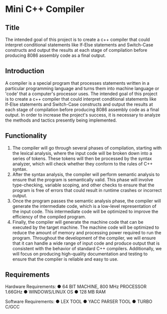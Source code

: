 # Mini C++ Compiler
## Title
The intended goal of this project is to create a c++ compiler that could interpret
conditional statements like If-Else statements and Switch-Case constructs and output the
results at each stage of compilation before producing 8086 assembly code as a final
output.

## Introduction
A compiler is a special program that processes statements written in a particular
programming language and turns them into machine language or 'code' that a computer's
processor uses.
The intended goal of this project is to create a c++ compiler that could interpret
conditional statements like If-Else statements and Switch-Case constructs and output the
results at each stage of compilation before producing 8086 assembly code as a final
output.
In order to increase the project's success, it is necessary to analyze the methods and
tactics presently being implemented.

## Functionality
1. The compiler will go through several phases of compilation, starting with the lexical
analysis, where the input code will be broken down into a series of tokens. These tokens
will then be processed by the syntax analyzer, which will check whether they conform to
the rules of C++ syntax.
2. After the syntax analysis, the compiler will perform semantic analysis to ensure that the
program is semantically valid. This phase will involve type-checking, variable scoping, and
other checks to ensure that the program is free of errors that could result in runtime
crashes or incorrect output.
3. Once the program passes the semantic analysis phase, the compiler will generate the
intermediate code, which is a low-level representation of the input code. This
intermediate code will be optimized to improve the efficiency of the compiled program.
4. Finally, the compiler will generate the machine code that can be executed by the target
machine. The machine code will be optimized to reduce the amount of memory and
processing power required to run the program.
Throughout the development of the compiler, we will ensure that it can handle a wide range of
input code and produce output that is consistent with the behavior of standard C++ compilers.
Additionally, we will focus on producing high-quality documentation and testing to ensure that the
compiler is reliable and easy to use.

## Requirements

Hardware Requirements:
● 64 BIT MACHINE, 800 MHz PROCESSOR 1.66GHz
● WINDOWS/LINUX OS
● 128 MB RAM

Software Requirements:
● LEX TOOL
● YACC PARSER TOOL
● TURBO C/GCC

